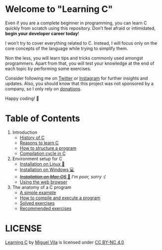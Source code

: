 # Welcome to "Learning C"

Even if you are a complete beginner in programming, you can learn C quickly from scratch using this repository. Don’t feel afraid or intimidated, **begin your developer career today**!

I won’t try to cover everything related to C. Instead, I will focus only on the core concepts of the language while trying to simplify them.

Non the less, you will learn tips and tricks commonly used amongst programmers. Apart from that, you will test your knowledge at the end of each topic by performing some exercises.

Consider following me on [Twitter](https://twitter.com/miguel_oviladev) or [Instagram](https://www.instagram.com/miguel_oviladev/) for further insights and updates. Also, you should know that this project was not sponsored by a company, so I only rely on [donations](https://www.paypal.com/paypalme/maomv).

Happy coding! 🚀

# Table of Contents

1. Introduction
   - [History of C](1-introduction/1-history-of-c.md)
   - [Reasons to learn C](1-introduction/2-reasons-to-learn-c.md)
   - [How to structure a program](1-introduction/3-how-to-structure-a-program.md)
   - [Compilation cycle in C](1-introduction/4-compilation-cycle-in-c.md)
2. Environment setup for C
   - [Installation on Linux 🐧](2-environment-setup-for-c/1-installation-on-linux.md)
   - [Installation on Windows 💻](2-environment-setup-for-c/2-installation-on-windows.md)
   - [_~~Installation on Mac OS~~_ 🍎](2-environment-setup-for-c/3-installation-on-mac-os.md) _I'm poor, sorry :(_
   - [Using the web browser](2-environment-setup-for-c/4-using-the-web-browser.md)
3. The anatomy of a C program
   - [A simple example](3-the-anatomy-of-a-c-program/1-a-simple-example.md)
   - [How to compile and execute a program](3-the-anatomy-of-a-c-program/2-how-to-compile-and-execute-a-program.md)
   - [Solved exercises](3-the-anatomy-of-a-c-program/3-solved-exercises.md)
   - [Recommended exercises](3-the-anatomy-of-a-c-program/4-recommended-exercises.md)

# LICENSE

[Learning C](https://github.com/migueloviladev/learning-c-en) by [Miguel Vila](https://github.com/migueloviladev) is licensed under [CC BY-NC 4.0](LICENSE.txt)
